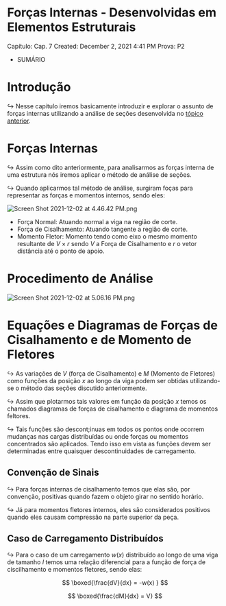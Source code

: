 # Forças Internas - Desenvolvidas em Elementos Estruturais

Capítulo: Cap. 7
Created: December 2, 2021 4:41 PM
Prova: P2

- SUMÁRIO

# Introdução

$\hookrightarrow$ Nesse capitulo iremos basicamente introduzir e explorar o assunto de forças internas utilizando a análise de seções desenvolvida no [tópico anterior](Ana%CC%81lise%20Estrutural%20-%20Trelic%CC%A7as%20%5BMe%CC%81todos%20das%20Sec%CC%A7%209cfe0f3ea09c4ba29b15579b44952e73.md). 

# Forças Internas

$\hookrightarrow$ Assim como dito anteriormente, para analisarmos as forças interna de uma estrutura nós iremos aplicar o método de análise de seções. 

$\hookrightarrow$ Quando aplicarmos tal método de análise, surgiram foças para representar as forças e momentos internos, sendo eles:

![Screen Shot 2021-12-02 at 4.46.42 PM.png](Forc%CC%A7as%20Internas%20-%20Desenvolvidas%20em%20Elementos%20Estr%2001965df0ab8645118caac68bf3fb64b3/Screen_Shot_2021-12-02_at_4.46.42_PM.png)

- Força Normal: Atuando normal a viga na região de corte.
- Força de Cisalhamento: Atuando tangente a região de corte.
- Momento  Fletor: Momento tendo como eixo o mesmo momento resultante de $V \times r$ sendo $V$ a Força de Cisalhamento e $r$ o vetor distância até o ponto de apoio.

# Procedimento de Análise

![Screen Shot 2021-12-02 at 5.06.16 PM.png](Forc%CC%A7as%20Internas%20-%20Desenvolvidas%20em%20Elementos%20Estr%2001965df0ab8645118caac68bf3fb64b3/Screen_Shot_2021-12-02_at_5.06.16_PM.png)

# Equações e Diagramas de Forças de Cisalhamento e de Momento  de Fletores

$\hookrightarrow$ As variações de $V$ (força de Cisalhamento) e $M$ (Momento de Fletores) como funções da posição $x$ ao longo da viga podem ser obtidas utilizando-se o método das seções discutido anteriormente. 

$\hookrightarrow$ Assim que plotarmos tais valores em função da posição $x$ temos os chamados diagramas de forças de cisalhamento e diagrama de momentos feltores.

$\hookrightarrow$ Tais funções são descont;inuas em todos os pontos onde ocorrem mudanças nas cargas distribuídas ou onde  forças ou momentos concentrados são aplicados. Tendo isso em vista as funções devem ser determinadas entre quaisquer descontinuidades de carregamento.

## Convenção de Sinais

$\hookrightarrow$ Para forças internas de cisalhamento temos que elas são, por convenção, positivas quando fazem o objeto girar no sentido horário.

$\hookrightarrow$ Já para momentos fletores internos, eles são considerados positivos quando eles causam compressão na parte superior da peça.

## Caso de Carregamento Distribuídos

$\hookrightarrow$ Para o caso de um carregamento $w(x)$ distribuído ao longo de uma viga de tamanho $l$ temos uma relação diferencial para a função de força de ciscilhamento e momentos fletores, sendo elas:

$$
\boxed{\frac{dV}{dx} = -w(x) }
$$

$$
\boxed{\frac{dM}{dx} = V}
$$